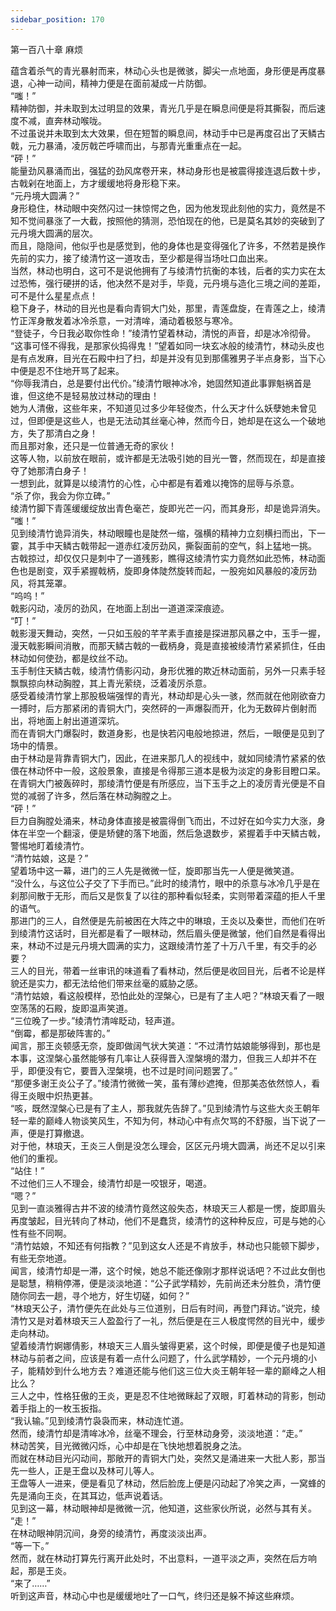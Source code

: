 ```yaml
---
sidebar_position: 170
---
```

 第一百八十章 麻烦


蕴含着杀气的青光暴射而来，林动心头也是微骇，脚尖一点地面，身形便是再度暴退，心神一动间，精神力便是在面前凝成一片防御。  
“嗤！”  
精神防御，并未取到太过明显的效果，青光几乎是在瞬息间便是将其撕裂，而后速度不减，直奔林动喉咙。  
不过虽说并未取到太大效果，但在短暂的瞬息间，林动手中已是再度召出了天鳞古戟，元力暴涌，凌厉戟芒呼啸而出，与那青光重重点在一起。  
“砰！”  
能量劲风暴涌而出，强猛的劲风席卷开来，林动身形也是被震得接连退后数十步，古戟剁在地面上，方才缓缓地将身形稳下来。  
“元丹境大圆满？”  
身形稳住，林动眼中突然闪过一抹惊愕之色，因为他发现此刻他的实力，竟然是不知不觉间暴涨了一大截，按照他的猜测，恐怕现在的他，已是莫名其妙的突破到了元丹境大圆满的层次。  
而且，隐隐间，他似乎也是感觉到，他的身体也是变得强化了许多，不然若是换作先前的实力，接了绫清竹这一道攻击，至少都是得当场吐口血出来。  
当然，林动也明白，这可不是说他拥有了与绫清竹抗衡的本钱，后者的实力实在太过恐怖，强行硬拼的话，他决然不是对手，毕竟，元丹境与造化三境之间的差距，可不是什么星星点点！  
稳下身子，林动的目光也是看向青铜大门处，那里，青莲盘旋，在青莲之上，绫清竹正浑身散发着冰冷杀意，一对清哞，涌动着极怒与寒冷。  
“登徒子，今日我必取你性命！”绫清竹望着林动，清悦的声音，却是冰冷彻骨。  
“这事可怪不得我，是那家伙捣得鬼！”望着如同一块玄冰般的绫清竹，林动头皮也是有点发麻，目光在石殿中扫了扫，却是并没有见到那儒雅男子半点身影，当下心中便是忍不住地开骂了起来。  
“你辱我清白，总是要付出代价。”绫清竹眼神冰冷，她固然知道此事罪魁祸首是谁，但这绝不是轻易放过林动的理由！  
她为人清傲，这些年来，不知道见过多少年轻俊杰，什么天才什么妖孽她未曾见过，但即便是这些人，也是无法动其丝毫心神，然而今日，她却是在这么一个破地方，失了那清白之身！  
而且那对象，还只是一位普通无奇的家伙！  
这等人物，以前放在眼前，或许都是无法吸引她的目光一瞥，然而现在，却是直接夺了她那清白身子！  
一想到此，就算是以绫清竹的心性，心中都是有着难以掩饰的屈辱与杀意。  
“杀了你，我会为你立碑。”  
绫清竹脚下青莲缓缓绽放出青色毫芒，旋即光芒一闪，而其身形，却是诡异消失。  
“嗤！”  
见到绫清竹诡异消失，林动眼瞳也是陡然一缩，强横的精神力立刻横扫而出，下一霎，其手中天鳞古戟带起一道赤红凌厉劲风，撕裂面前的空气，斜上猛地一挑。  
古戟掠过，却仅仅只是刺中了一道残影，瞧得这绫清竹实力竟然如此恐怖，林动面色也是剧变，双手紧握戟柄，旋即身体陡然旋转而起，一股宛如风暴般的凌厉劲风，将其笼罩。  
“呜呜！”  
戟影闪动，凌厉的劲风，在地面上刮出一道道深深痕迹。  
“叮！”  
戟影漫天舞动，突然，一只如玉般的芊芊素手直接是探进那风暴之中，玉手一握，漫天戟影瞬间消散，而那天鳞古戟的一截柄身，竟是直接被绫清竹紧紧抓住，任由林动如何使劲，都是纹丝不动。  
玉手制住天鳞古戟，绫清竹倩影闪动，身形优雅的欺近林动面前，另外一只素手轻飘飘掠向林动胸膛，其上青光萦绕，泛着凌厉杀意。  
感受着绫清竹掌上那股极端强悍的青光，林动却是心头一骇，然而就在他刚欲奋力一搏时，后方那紧闭的青铜大门，突然砰的一声爆裂而开，化为无数碎片倒射而出，将地面上射出道道深坑。  
而在青铜大门爆裂时，数道身影，也是快若闪电般地掠进，然后，一眼便是见到了场中的情景。  
由于林动是背靠青铜大门，因此，在进来那几人的视线中，就如同绫清竹紧紧的依偎在林动怀中一般，这般景象，直接是令得那三道本是极为淡定的身影目瞪口呆。  
在青铜大门被轰碎时，那绫清竹便是有所感应，当下玉手之上的凌厉青光便是不自觉的减弱了许多，然后落在林动胸膛之上。  
“砰！”  
巨力自胸膛处涌来，林动身体直接是被震得倒飞而出，不过好在如今实力大涨，身体在半空一个翻滚，便是矫健的落下地面，然后急退数步，紧握着手中天鳞古戟，警惕地盯着绫清竹。  
“清竹姑娘，这是？”  
望着场中这一幕，进门的三人先是微微一怔，旋即那当先一人便是微笑道。  
“没什么，与这位公子交了下手而已。”此时的绫清竹，眼中的杀意与冰冷几乎是在刹那间散于无形，而后又是恢复了以往的那种看似轻柔，实则带着深蕴的拒人千里的语气。  
那进门的三人，自然便是先前被困在大阵之中的琳琅，王炎以及秦世，而他们在听到绫清竹这话时，目光都是看了一眼林动，然后眉头便是微皱，他们自然是看得出来，林动不过是元丹境大圆满的实力，这跟绫清竹差了十万八千里，有交手的必要？  
三人的目光，带着一丝审讯的味道看了看林动，然后便是收回目光，后者不论是样貌还是实力，都无法给他们带来丝毫的威胁之感。  
“清竹姑娘，看这般模样，恐怕此处的涅槃心，已是有了主人吧？”林琅天看了一眼空荡荡的石殿，旋即温声笑道。  
“三位晚了一步。”绫清竹清哞眨动，轻声道。  
“倒霉，都是那破阵害的。”  
闻言，那王炎顿感无奈，旋即做阔气状大笑道：“不过清竹姑娘能够得到，那也是本事，这涅槃心虽然能够有几率让人获得晋入涅槃境的潜力，但我三人却并不在乎，即便没有它，要晋入涅槃境，也不过是时间问题罢了。”  
“那便多谢王炎公子了。”绫清竹微微一笑，虽有薄纱遮掩，但那美态依然惊人，看得王炎眼中炽热更甚。  
“咳，既然涅槃心已是有了主人，那我就先告辞了。”见到绫清竹与这些大炎王朝年轻一辈的巅峰人物谈笑风生，不知为何，林动心中有点欠骂的不舒服，当下说了一声，便是打算撤退。  
对于他，林琅天，王炎三人倒是没怎么理会，区区元丹境大圆满，尚还不足以引来他们的重视。  
“站住！”  
不过他们三人不理会，绫清竹却是一咬银牙，喝道。  
“嗯？”  
见到一直淡雅得古井不波的绫清竹竟然这般失态，林琅天三人都是一愣，旋即眉头再度皱起，目光转向了林动，他们不是蠢货，绫清竹的这种种反应，可是与她的心性有些不同啊。  
“清竹姑娘，不知还有何指教？”见到这女人还是不肯放手，林动也只能顿下脚步，有些无奈地道。  
闻言，绫清竹却是一滞，这个时候，她总不能还像刚才那样说话吧？不过此女倒也是聪慧，稍稍停滞，便是淡淡地道：“公子武学精妙，先前尚还未分胜负，清竹便随你同去一趟，寻个地方，好生切磋，如何？”  
“林琅天公子，清竹便先在此处与三位道别，日后有时间，再登门拜访。”说完，绫清竹又是对着林琅天三人盈盈行了一礼，然后便是在三人极度愕然的目光中，缓步走向林动。  
望着绫清竹婀娜倩影，林琅天三人眉头皱得更紧，这个时候，即便是傻子也是知道林动与前者之间，应该是有着一点什么问题了，什么武学精妙，一个元丹境的小子，能精妙到什么地方去？难道还能与他们这三位大炎王朝年轻一辈的巅峰之人相比么？  
三人之中，性格狂傲的王炎，更是忍不住地微眯起了双眼，盯着林动的背影，刨动着手指上的一枚玉扳指。  
“我认输。”见到绫清竹袅袅而来，林动连忙道。  
然而，绫清竹却是清哞冰冷，丝毫不理会，行至林动身旁，淡淡地道：“走。”  
林动苦笑，目光微微闪烁，心中却是在飞快地想着脱身之法。  
而就在林动目光闪动间，那敞开的青铜大门处，突然又是涌进来一大批人影，那当先一些人，正是王盘以及林可儿等人。  
王盘等人一进来，便是看见了林动，然后脸庞上便是闪动起了冷笑之声，一窝蜂的先是涌向王炎，在其耳边，低声说着话。  
见到这一幕，林动眼神却是微微一沉，他知道，这些家伙所说，必然与其有关。  
“走！”  
在林动眼神阴沉间，身旁的绫清竹，再度淡淡出声。  
“等一下。”  
然而，就在林动打算先行离开此处时，不出意料，一道平淡之声，突然在后方响起，那是王炎。  
“来了……”  
听到这声音，林动心中也是缓缓地吐了一口气，终归还是躲不掉这些麻烦。  
  
  
